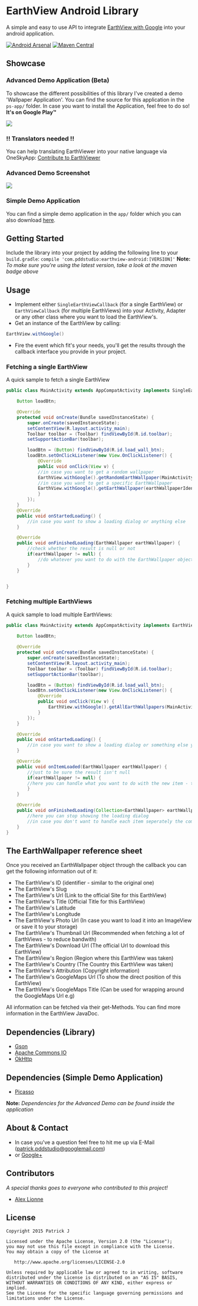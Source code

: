 # EarthView Android Library
A simple and easy to use API to integrate [EarthView with Google](http://earthview.withgoogle.com) into your android application.

[![Android Arsenal](https://img.shields.io/badge/Android%20Arsenal-earthview--android-green.svg?style=true)](https://android-arsenal.com/details/1/2902)
[![Maven Central](https://maven-badges.herokuapp.com/maven-central/com.pddstudio/earthview-android/badge.svg)](https://maven-badges.herokuapp.com/maven-central/com.pddstudio/earthview-android)

## Showcase
### Advanced Demo Application (Beta)
To showcase the different possibilities of this library I've created a demo 'Wallpaper Application'.
You can find the source for this application in the `ps-app/` folder.
In case you want to install the Application, feel free to do so! **It's on Google Play™**

[![](https://github.com/PDDStudio/earthview-android/blob/master/preview/en-play-badge.png)](https://play.google.com/store/apps/details?id=com.pddstudio.earthviewer)

### !! Translators needed !!
You can help translating EarthViewer into your native language via OneSkyApp: [Contribute to EarthViewer](http://goo.gl/z4218r)

### Advanced Demo Screenshot
![ ](https://github.com/PDDStudio/earthview-android/blob/master/preview/screenshot.png)
### Simple Demo Application
You can find a simple demo application in the `app/` folder which you can also download [here](https://github.com/PDDStudio/earthview-android/raw/master/app-debug.apk).

## Getting Started
Include the library into your project by adding the following line to your ```build.gradle```:
```compile 'com.pddstudio:earthview-android:[VERSION]'```
**Note:** *To make sure you're using the latest version, take a look at the maven badge above*

## Usage
 - Implement either `SingleEarthViewCallback` (for a single EarthView) or `EarthViewCallback` (for multiple EarthViews) into your Activity, Adapter or any other class where you want to load the EarthView's.
- Get an instance of the EarthView by calling:
```java
EarthView.withGoogle()
```
- Fire the event which fit's your needs, you'll get the results through the callback interface you provide in your project.

### Fetching a single EarthView

A quick sample to fetch a single EarthView

```java
public class MainActivity extends AppCompatActivity implements SingleEarthViewCallback {

    Button loadBtn;

    @Override
    protected void onCreate(Bundle savedInstanceState) {
        super.onCreate(savedInstanceState);
        setContentView(R.layout.activity_main);
        Toolbar toolbar = (Toolbar) findViewById(R.id.toolbar);
        setSupportActionBar(toolbar);

        loadBtn = (Button) findViewById(R.id.load_wall_btn);
        loadBtn.setOnClickListener(new View.OnClickListener() {
            @Override
            public void onClick(View v) {
	        //in case you want to get a random wallpaper
            EarthView.withGoogle().getRandomEarthWallpaper(MainActivity.this);
	        //in case you want to get a specific EarthWallpaper
		    EarthView.withGoogle().getEarthWallpaper(earthWallpaperIdentifier, this);
            }
        });
    }
    @Override
    public void onStartedLoading() {
        //in case you want to show a loading dialog or anything else
    }

    @Override
    public void onFinishedLoading(EarthWallpaper earthWallpaper) {
        //check whether the result is null or not
        if(earthWallpaper != null) {
            //do whatever you want to do with the EarthWallpaper object
        }
    }


}
```

### Fetching multiple EarthViews

A quick sample to load multiple EarthViews:

```java
public class MainActivity extends AppCompatActivity implements EarthViewCallback {

    Button loadBtn;
   
    @Override
    protected void onCreate(Bundle savedInstanceState) {
        super.onCreate(savedInstanceState);
        setContentView(R.layout.activity_main);
        Toolbar toolbar = (Toolbar) findViewById(R.id.toolbar);
        setSupportActionBar(toolbar);

        loadBtn = (Button) findViewById(R.id.load_wall_btn);
        loadBtn.setOnClickListener(new View.OnClickListener() {
            @Override
            public void onClick(View v) {
                EarthView.withGoogle().getAllEarthWallpapers(MainActivity.this);
            }
        });
    }

    @Override
    public void onStartedLoading() {
		//in case you want to show a loading dialog or something else you can do this here
    }

    @Override
    public void onItemLoaded(EarthWallpaper earthWallpaper) {
        //just to be sure the result isn't null
        if(earthWallpaper != null) {
		//here you can handle what you want to do with the new item - this event get's fired every time the library has loaded a new EarthView object
        }
    }

    @Override
    public void onFinishedLoading(Collection<EarthWallpaper> earthWallpapers) {
		//here you can stop showing the loading dialog
		//in case you don't want to handle each item seperately the complete Collection of EarthWallpapers is provided here, too 
    }
}
```

## The EarthWallpaper reference sheet
Once you received an EarthWallpaper object through the callback you can get the following information out of it:
- The EarthView's ID (identifier - similar to the original one)
- The EarthView's Slug
- The EarthView's Url (Link to the official Site for this EarthView)
- The EarthView's Title (Official Title for this EarthView)
- The EarthView's Latitude
- The EarthView's Longitude
- The EarthView's Photo Url (In case you want to load it into an ImageView or save it to your storage)
- The EarthView's Thumbnail Url (Recommended when fetching a lot of EarthViews - to reduce bandwith)
- The EarthView's Download Url (The official Url to download this EarthView)
- The EarthView's Region (Region where this EarthView was taken)
- The EarthView's Country (The Country this EarthView was taken)
- The EarthView's Attribution (Copyright information)
- The EarthView's GoogleMaps Url (To show the direct position of this EarthView)
- The EarthView's GoogleMaps Title (Can be used for wrapping around the GoogleMaps Url e.g)

All information can be fetched via their get-Methods.
You can find more information in the EarthView JavaDoc.

## Dependencies (Library)
- [Gson](https://github.com/google/gson)
- [Apache Commons IO](https://commons.apache.org/proper/commons-io/)
- [OkHttp](http://square.github.io/okhttp/)

## Dependencies (Simple Demo Application)
- [Picasso](http://square.github.io/picasso/)

**Note:** *Dependencies for the Advanced Demo can be found inside the application*

## About & Contact
- In case you've a question feel free to hit me up via E-Mail (patrick.pddstudio@googlemail.com) 
- or [Google+](http://plus.google.com/+PatrickJung42)

## Contributors
*A special thanks goes to everyone who contributed to this project!*
- [Alex Lionne](https://github.com/AlexLionne)

## License
    Copyright 2015 Patrick J

    Licensed under the Apache License, Version 2.0 (the "License");
    you may not use this file except in compliance with the License.
    You may obtain a copy of the License at

       http://www.apache.org/licenses/LICENSE-2.0

    Unless required by applicable law or agreed to in writing, software
    distributed under the License is distributed on an "AS IS" BASIS,
    WITHOUT WARRANTIES OR CONDITIONS OF ANY KIND, either express or implied.
    See the License for the specific language governing permissions and
    limitations under the License.